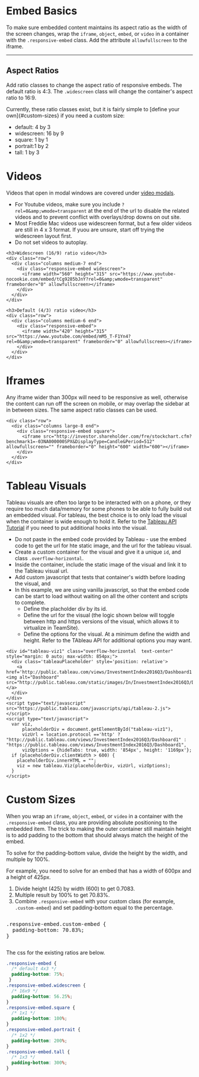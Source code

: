﻿
# Embed Basics

To make sure embedded content maintains its aspect ratio as the width of the screen changes, wrap the `iframe`, `object`, `embed`, or `video` in a container with the `.responsive-embed` class.  Add the attribute `allowfullscreen` to the iframe.

---

## Aspect Ratios

Add ratio classes to change the aspect ratio of responsive embeds. The default ratio is 4:3. The `.widescreen` class will change the container's aspect ratio to 16:9.

Currently, these ratio classes exist, but it is fairly simple to [define your own]{#custom-sizes} if you need a custom size:

- default: 4 by 3
- widescreen: 16 by 9
- square: 1 by 1
- portrait:1 by 2
- tall: 1 by 3



# Videos

Videos that open in modal windows are covered under [video modals](styleguide_corp.html#modals).  
- For Youtube videos, make sure you include `?rel=0&amp;wmode=transparent` at the end of the url to disable the related videos and to prevent conflict with overlays/drop downs on out site.  
- Most Freddie Mac videos use widescreen format, but a few older videos are still in 4 x 3 format. If yuou are unsure, start off trying the widescreen layout first.
- Do not set videos to autoplay.

```html_example
<h3>Widescreen (16/9) ratio video</h3>
<div class="row">
  <div class="columns medium-7 end">
    <div class="responsive-embed widescreen">
      <iframe width="560" height="315" src="https://www.youtube-nocookie.com/embed/tCg9285bJnY?rel=0&amp;wmode=transparent" frameborder="0" allowfullscreen></iframe>
    </div>
  </div>
</div>

<h3>Default (4/3) ratio video</h3>
<div class="row">
  <div class="columns medium-6 end">
    <div class="responsive-embed">
      <iframe width="420" height="315" src="https://www.youtube.com/embed/mM5_T-F1Yn4?rel=0&amp;wmode=transparent" frameborder="0" allowfullscreen></iframe>
    </div>
  </div>
</div>
```



# Iframes

Any iframe wider than 300px will need to be responsive as well, otherwise the content can run off the screen on mobile, or may overlap the sidebar at in between sizes.  The same aspect ratio classes can be used.

```html_example
<div class="row">
  <div class="columns large-8 end">
    <div class="responsive-embed square">
      <iframe src="http://investor.shareholder.com/fre/stockchart.cfm?benchmark1=-03NA000000SPX&DisplayType=Candle&Period=512" allowfullscreen="" frameborder="0" height="600" width="600"></iframe>
    </div> 
  </div>
</div>
```



# Tableau Visuals

Tableau visuals are often too large to be interacted with on a phone, or they require too much data/memory for some phones to be able to fully build out an embedded visual. 
For tableau, the best choice is to only load the visual when the container is wide enough to hold it. 
Refer to the <a href="http://onlinehelp.tableau.com/samples/en-us/js_api/tutorial.htm">Tableau API Tutorial</a> if you need to put additional hooks into the visual.

- Do not paste in the embed code provided by Tableau - use the embed code to get the url for hte static image, and the url for the tableau visual.
- Create a custom container for the visual and give it a unique `id`, and class `.overflow-horizontal`. 
- Inside the container, include the static image of the visual and link it to the Tableau visual url.
- Add custom javascript that tests that container's width before loading the visual, and 
- In this example, we are using vanilla javascript, so that the embed code can be start to load without waiting on all the other content and scripts to complete. 
  - Define the placholder div by its id.
  - Define the url for the visual (the logic shown below will toggle between http and https versions of the visual, which allows it to virtualize in TeamSite).
  - Define the options for the visual. At a minimum define the width and height. Refer to the TAbleau API for additional options you may want.

```html_example
<div id="tableau-viz1" class="overflow-horizontal  text-center" style="margin: 0 auto; max-width: 854px;">
  <div class='tableauPlaceholder' style='position: relative'>
    <a href='http://public.tableau.com/views/InvestmentIndex2016Q3/Dashboard1'><img alt="Dashboard" src="http://public.tableau.com/static/images/In/InvestmentIndex2016Q3/Dashboard1/1_rss.png"/></a>
  </div>
</div>
<script type="text/javascript" src="https://public.tableau.com/javascripts/api/tableau-2.js"></script>
<script type="text/javascript">
  var viz, 
      placeholderDiv = document.getElementById("tableau-viz1"),
      vizUrl = location.protocol =='http' ? "http://public.tableau.com/views/InvestmentIndex2016Q3/Dashboard1" : "https://public.tableau.com/views/InvestmentIndex2016Q3/Dashboard1",
      vizOptions = {hideTabs: true, width: '854px', height: '1169px'};
  if (placeholderDiv.clientWidth > 600) {
    placeholderDiv.innerHTML = "";
    viz = new tableau.Viz(placeholderDiv, vizUrl, vizOptions); 
  }
</script>
```



# Custom Sizes

When you wrap an `iframe`, `object`, `embed`, or `video` in a container with the `.responsive-embed` class, you are providing absolute positioning to the embedded item.  The trick to making the outer container still maintain height is to add padding to the bottom that should always match the height of the embed.

To solve for the <span class="weight-normal">padding-bottom</span> value, divide the height by the width, and multiple by 100%.  

For example, you need to solve for an embed that has a width of 600px and a height of 425px.
1. Divide height (425) by width (600) to get 0.7083.
2. Multiple result by 100% to get 70.83%.
3. Combine `.responsive-embed` with your custom class (for example, `.custom-embed`) and set <span class="weight-normal">padding-bottom</span> equal to the percentage.

<div class="row">
<div class="column medium-9 large-6 xlarge-4 end">
<div class="callout small background-concrete">
<pre><span class="hljs-tag">.responsive-embed.custom-embed</span> {
  <span class="hljs-attribute">padding-bottom</span>: <span class="hljs-attribute">70.83%</span>; 
}</pre>
</div>
</div>
</div>

The css for the existing ratios are below.

```css
.responsive-embed {  
  /* default 4x3 */
  padding-bottom: 75%;
 }
.responsive-embed.widescreen {  
  /* 16x9 */
  padding-bottom: 56.25%; 
}
.responsive-embed.square {  
  /* 1x1 */
  padding-bottom: 100%; 
}
.responsive-embed.portrait {  
  /* 1x2 */
  padding-bottom: 200%; 
}
.responsive-embed.tall {  
  /* 1x3 */
  padding-bottom: 300%; 
}
``` 